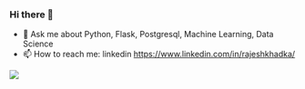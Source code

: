 ### Hi there 👋
- 💬 Ask me about Python, Flask, Postgresql, Machine Learning, Data Science
- 📫 How to reach me: linkedin https://www.linkedin.com/in/rajeshkhadka/


![](https://github-readme-stats.vercel.app/api?username=khadkarajesh&show_icons=true&theme=radical)

